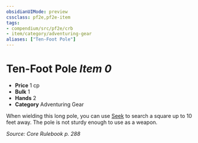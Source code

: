 ```yaml
---
obsidianUIMode: preview
cssclass: pf2e,pf2e-item
tags:
- compendium/src/pf2e/crb
- item/category/adventuring-gear
aliases: ["Ten-Foot Pole"]
---
```

# Ten-Foot Pole *Item 0*  

- **Price** 1 cp
- **Bulk** 1
- **Hands** 2
- **Category** Adventuring Gear

When wielding this long pole, you can use [Seek](/rules/actions/seek.md) to search a square up to 10 feet away. The pole is not sturdy enough to use as a weapon.

*Source: Core Rulebook p. 288*